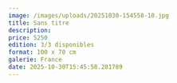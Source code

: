 ```yaml
---
image: /images/uploads/20251030-154558-10.jpg
title: Sans titre
description: 
price: 5250
edition: 3/3 disponibles
format: 100 x 70 cm
galerie: France
date: 2025-10-30T15:45:58.281789
---
```

